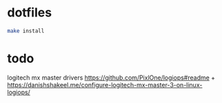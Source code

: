 # dotfiles

```bash
make install
```


# todo

logitech mx master drivers
https://github.com/PixlOne/logiops#readme + https://danishshakeel.me/configure-logitech-mx-master-3-on-linux-logiops/
